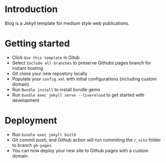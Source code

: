 # Introduction

Blog is a Jekyll template for medium style web publications.

# Getting started

- Click `Use this template` in Gitub
- Select `Include all branches` to preserve Githubs pages branch for instant
  hosting
- Git clone your new repostory locally
- Populate your `config.xml` with initial configurations (including custom
  domain)
- Run `Bundle install` to install bundle gems
- Run `bundle exec jekyll serve --livereload` to get started with development

# Deployment

- Run `bundle exec jekyll build`
- Git commit push, and Github action will run commiting the `/_site` folder to
  branch `gh-pages`
- You can now deploy your new site to Github pages with a custom domain
